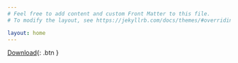 ```yaml
---
# Feel free to add content and custom Front Matter to this file.
# To modify the layout, see https://jekyllrb.com/docs/themes/#overriding-theme-defaults

layout: home
---
```


[Download](https://objects.githubusercontent.com/github-production-release-asset-2e65be/424457016/f6e6b7e8-1865-447e-b079-0dfc44ae3eae?X-Amz-Algorithm=AWS4-HMAC-SHA256&X-Amz-Credential=AKIAIWNJYAX4CSVEH53A%2F20211106%2Fus-east-1%2Fs3%2Faws4_request&X-Amz-Date=20211106T034316Z&X-Amz-Expires=300&X-Amz-Signature=60565b8aa3e8a2fc854dffa540094df017fd8c4ad5cc3afddd541413c1de1a79&X-Amz-SignedHeaders=host&actor_id=78519393&key_id=0&repo_id=424457016&response-content-disposition=attachment%3B%20filename%3DAstro.Launcher-setup-1.8.4.exe&response-content-type=application%2Foctet-stream){: .btn }
